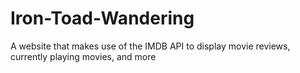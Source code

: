 # Iron-Toad-Wandering
A website that makes use of the IMDB API to display movie reviews, currently playing movies, and more
